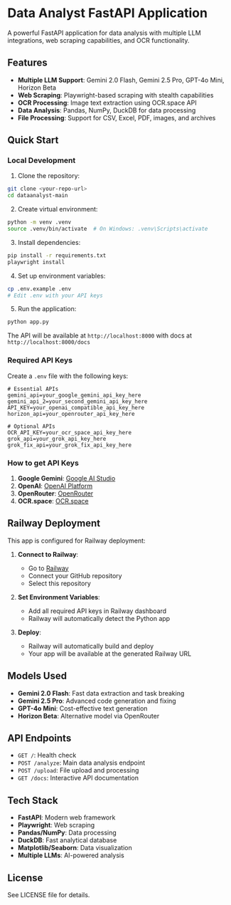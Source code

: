 # Data Analyst FastAPI Application

A powerful FastAPI application for data analysis with multiple LLM integrations, web scraping capabilities, and OCR functionality.

## Features

- **Multiple LLM Support**: Gemini 2.0 Flash, Gemini 2.5 Pro, GPT-4o Mini, Horizon Beta
- **Web Scraping**: Playwright-based scraping with stealth capabilities
- **OCR Processing**: Image text extraction using OCR.space API
- **Data Analysis**: Pandas, NumPy, DuckDB for data processing
- **File Processing**: Support for CSV, Excel, PDF, images, and archives

## Quick Start

### Local Development

1. Clone the repository:
```bash
git clone <your-repo-url>
cd dataanalyst-main
```

2. Create virtual environment:
```bash
python -m venv .venv
source .venv/bin/activate  # On Windows: .venv\Scripts\activate
```

3. Install dependencies:
```bash
pip install -r requirements.txt
playwright install
```

4. Set up environment variables:
```bash
cp .env.example .env
# Edit .env with your API keys
```

5. Run the application:
```bash
python app.py
```

The API will be available at `http://localhost:8000` with docs at `http://localhost:8000/docs`

### Required API Keys

Create a `.env` file with the following keys:

```env
# Essential APIs
gemini_api=your_google_gemini_api_key_here
gemini_api_2=your_second_gemini_api_key_here
API_KEY=your_openai_compatible_api_key_here
horizon_api=your_openrouter_api_key_here

# Optional APIs
OCR_API_KEY=your_ocr_space_api_key_here
grok_api=your_grok_api_key_here
grok_fix_api=your_grok_fix_api_key_here
```

### How to get API Keys

1. **Google Gemini**: [Google AI Studio](https://makersuite.google.com/app/apikey)
2. **OpenAI**: [OpenAI Platform](https://platform.openai.com/api-keys)
3. **OpenRouter**: [OpenRouter](https://openrouter.ai/)
4. **OCR.space**: [OCR.space](https://ocr.space/ocrapi)

## Railway Deployment

This app is configured for Railway deployment:

1. **Connect to Railway**:
   - Go to [Railway](https://railway.app)
   - Connect your GitHub repository
   - Select this repository

2. **Set Environment Variables**:
   - Add all required API keys in Railway dashboard
   - Railway will automatically detect the Python app

3. **Deploy**:
   - Railway will automatically build and deploy
   - Your app will be available at the generated Railway URL

## Models Used

- **Gemini 2.0 Flash**: Fast data extraction and task breaking
- **Gemini 2.5 Pro**: Advanced code generation and fixing
- **GPT-4o Mini**: Cost-effective text generation
- **Horizon Beta**: Alternative model via OpenRouter

## API Endpoints

- `GET /`: Health check
- `POST /analyze`: Main data analysis endpoint
- `POST /upload`: File upload and processing
- `GET /docs`: Interactive API documentation

## Tech Stack

- **FastAPI**: Modern web framework
- **Playwright**: Web scraping
- **Pandas/NumPy**: Data processing
- **DuckDB**: Fast analytical database
- **Matplotlib/Seaborn**: Data visualization
- **Multiple LLMs**: AI-powered analysis

## License

See LICENSE file for details.
